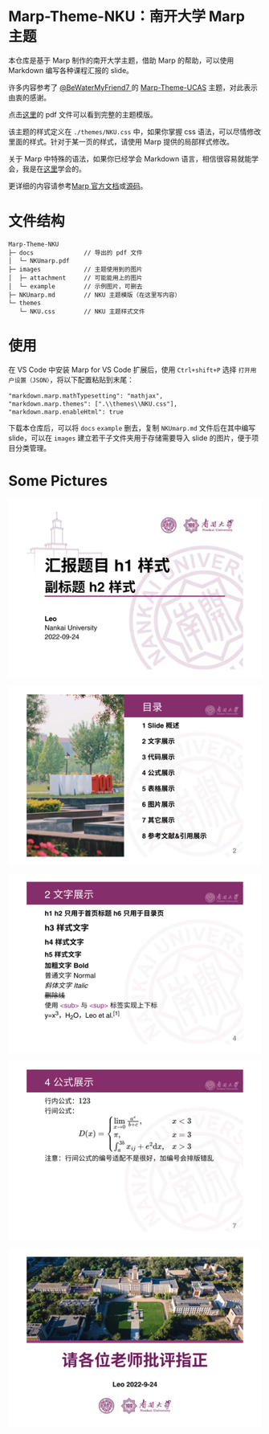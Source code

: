 # Marp-Theme-NKU：南开大学 Marp 主题

本仓库是基于 Marp 制作的南开大学主题，借助 Marp 的帮助，可以使用 Markdown 编写各种课程汇报的 slide。

许多内容参考了 [@BeWaterMyFriend7 ](https://github.com/BeWaterMyFriend7) 的 [Marp-Theme-UCAS](https://github.com/BeWaterMyFriend7/Marp-Theme-UCAS) 主题，对此表示由衷的感谢。

点击[这里](https://github.com/Tseing/Marp-Theme-NKU/blob/master/docs/NKUmarp.pdf)的 pdf 文件可以看到完整的主题模版。

该主题的样式定义在 `./themes/NKU.css` 中，如果你掌握 css 语法，可以尽情修改里面的样式。针对于某一页的样式，请使用 Marp 提供的局部样式修改。

关于 Marp 中特殊的语法，如果你已经学会 Markdown 语言，相信很容易就能学会，我是在[这里](https://caizhiyuan.gitee.io/categories/skills/20200730-marp.html)学会的。

更详细的内容请参考[Marp 官方文档](https://marpit.marp.app/)或[源码](https://github.com/marp-team/marp-vscode/#readme)。

# 文件结构

```
Marp-Theme-NKU
├─ docs              // 导出的 pdf 文件
│  └─ NKUmarp.pdf
├─ images            // 主题使用到的图片
│  ├─ attachment     // 可能能用上的图片
│  └─ example        // 示例图片，可删去
├─ NKUmarp.md        // NKU 主题模版（在这里写内容）
└─ themes
   └─ NKU.css        // NKU 主题样式文件

```

# 使用

在 VS Code 中安装 Marp for VS Code 扩展后，使用 `Ctrl+shift+P` 选择 `打开用户设置（JSON）`，将以下配置粘贴到末尾：

```
"markdown.marp.mathTypesetting": "mathjax",
"markdown.marp.themes": [".\\themes\\NKU.css"],
"markdown.marp.enableHtml": true
```

下载本仓库后，可以将 `docs` `example` 删去，复制 `NKUmarp.md` 文件后在其中编写 slide，可以在 `images` 建立若干子文件夹用于存储需要导入 slide 的图片，便于项目分类管理。

# Some Pictures

![page 1](https://github.com/Tseing/Marp-Theme-NKU/raw/master/images/example/page1.png)

![page 2](https://github.com/Tseing/Marp-Theme-NKU/raw/master/images/example/page2.png)

![page 3](https://github.com/Tseing/Marp-Theme-NKU/raw/master/images/example/page3.png)

![page 4](https://github.com/Tseing/Marp-Theme-NKU/raw/master/images/example/page4.png)

![page 5](https://github.com/Tseing/Marp-Theme-NKU/raw/master/images/example/page5.png)
